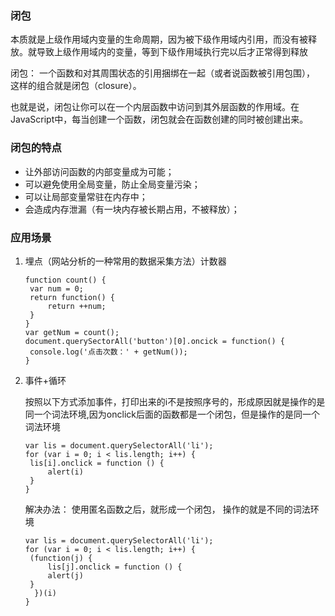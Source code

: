 ### 闭包

本质就是上级作用域内变量的生命周期，因为被下级作用域内引用，而没有被释放。就导致上级作用域内的变量，等到下级作用域执行完以后才正常得到释放

闭包： 一个函数和对其周围状态的引用捆绑在一起（或者说函数被引用包围）， 这样的组合就是闭包（closure）。

也就是说，闭包让你可以在一个内层函数中访问到其外层函数的作用域。在JavaScript中，每当创建一个函数，闭包就会在函数创建的同时被创建出来。

###  闭包的特点

-  让外部访问函数的内部变量成为可能； 
- 可以避免使用全局变量，防止全局变量污染； 
-  可以让局部变量常驻在内存中；
-  会造成内存泄漏（有一块内存被长期占用，不被释放）；

### 应用场景

1. 埋点（网站分析的一种常用的数据采集方法）计数器

   ``` 
   function count() {
   	var num = 0;
   	return function() {
   		return ++num;
   	}
   }
   var getNum = count();
   document.querySectorAll('button')[0].oncick = function() {
   	console.log('点击次数：' + getNum());
   }
   ```
   
2. 事件+循环

   按照以下方式添加事件，打印出来的i不是按照序号的，形成原因就是操作的是同一个词法环境,因为onclick后面的函数都是一个闭包，但是操作的是同一个词法环境

   ``` 
   var lis = document.querySelectorAll('li');
   for (var i = 0; i < lis.length; i++) {
   	lis[i].onclick = function () {
   		alert(i)
   	}
   }
   ```

   解决办法： 使用匿名函数之后，就形成一个闭包， 操作的就是不同的词法环境

   ``` 
   var lis = document.querySelectorAll('li');
   for (var i = 0; i < lis.length; i++) {
   	(function(j) {
   		lis[j].onclick = function () {
   		alert(j)
   	}
     })(i)
   }
   ```

   